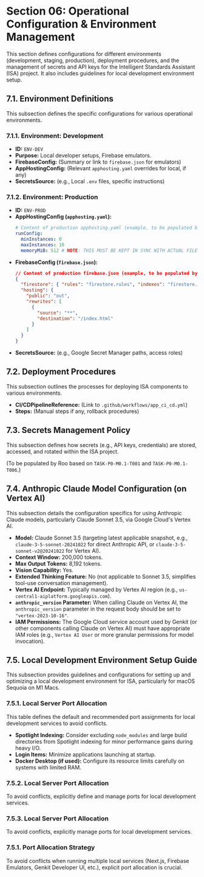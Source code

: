 # Section 06: Operational Configuration & Environment Management

This section defines configurations for different environments (development, staging, production), deployment procedures, and the management of secrets and API keys for the Intelligent Standards Assistant (ISA) project. It also includes guidelines for local development environment setup.

## 7.1. Environment Definitions

This subsection defines the specific configurations for various operational environments.

### 7.1.1. Environment: Development

-   **ID:** `ENV-DEV`
-   **Purpose:** Local developer setups, Firebase emulators.
-   **FirebaseConfig:** (Summary or link to `firebase.json` for emulators)
-   **AppHostingConfig:** (Relevant `apphosting.yaml` overrides for local, if any)
-   **SecretsSource:** (e.g., Local `.env` files, specific instructions)

### 7.1.2. Environment: Production

-   **ID:** `ENV-PROD`
-   **AppHostingConfig (`apphosting.yaml`):**
    ```yaml
    # Content of production apphosting.yaml (example, to be populated by T001)
    runConfig:
      minInstances: 0
      maxInstances: 10
      memoryMiB: 512 # NOTE: THIS MUST BE KEPT IN SYNC WITH ACTUAL FILE
    ```
-   **FirebaseConfig (`firebase.json`):**
    ```json
    // Content of production firebase.json (example, to be populated by T001)
    {
      "firestore": { "rules": "firestore.rules", "indexes": "firestore.indexes.json"},
      "hosting": {
        "public": "out",
        "rewrites": [
          {
            "source": "**",
            "destination": "/index.html"
          }
        ]
      }
    }
    ```
-   **SecretsSource:** (e.g., Google Secret Manager paths, access roles)

## 7.2. Deployment Procedures

This subsection outlines the processes for deploying ISA components to various environments.

-   **CI/CDPipelineReference:** (Link to `.github/workflows/app_ci_cd.yml`)
-   **Steps:** (Manual steps if any, rollback procedures)

## 7.3. Secrets Management Policy

This subsection defines how secrets (e.g., API keys, credentials) are stored, accessed, and rotated within the ISA project.

(To be populated by Roo based on `TASK-P0-M0.1-T001` and `TASK-P0-M0.1-T006`.)

## 7.4. Anthropic Claude Model Configuration (on Vertex AI)

This subsection details the configuration specifics for using Anthropic Claude models, particularly Claude Sonnet 3.5, via Google Cloud's Vertex AI.

-   **Model:** Claude Sonnet 3.5 (targeting latest applicable snapshot, e.g., `claude-3-5-sonnet-20241022` for direct Anthropic API, or `claude-3-5-sonnet-v2@20241022` for Vertex AI).
-   **Context Window:** 200,000 tokens.
-   **Max Output Tokens:** 8,192 tokens.
-   **Vision Capability:** Yes.
-   **Extended Thinking Feature:** No (not applicable to Sonnet 3.5, simplifies tool-use conversation management).
-   **Vertex AI Endpoint:** Typically managed by Vertex AI region (e.g., `us-central1-aiplatform.googleapis.com`).
-   **`anthropic_version` Parameter:** When calling Claude on Vertex AI, the `anthropic_version` parameter in the request body should be set to `"vertex-2023-10-16"`.
-   **IAM Permissions:** The Google Cloud service account used by Genkit (or other components calling Claude on Vertex AI) must have appropriate IAM roles (e.g., `Vertex AI User` or more granular permissions for model invocation).

## 7.5. Local Development Environment Setup Guide

This subsection provides guidelines and configurations for setting up and optimizing a local development environment for ISA, particularly for macOS Sequoia on M1 Macs.

### 7.5.1. Local Server Port Allocation

This table defines the default and recommended port assignments for local development services to avoid conflicts.

-   **Spotlight Indexing:** Consider excluding `node_modules` and large build directories from Spotlight indexing for minor performance gains during heavy I/O.
-   **Login Items:** Minimize applications launching at startup.
-   **Docker Desktop (if used):** Configure its resource limits carefully on systems with limited RAM.

### 7.5.2. Local Server Port Allocation

To avoid conflicts, explicitly define and manage ports for local development services.


### 7.5.3. Local Server Port Allocation

To avoid conflicts, explicitly manage ports for local development services.

### 7.5.1. Port Allocation Strategy

To avoid conflicts when running multiple local services (Next.js, Firebase Emulators, Genkit Developer UI, etc.), explicit port allocation is crucial.

